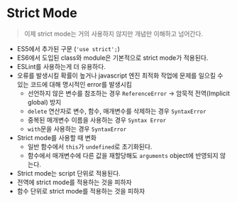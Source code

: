 # Strict Mode

> 이제 strict mode는 거의 사용하지 않지만 개념만 이해하고 넘어간다.

- ES5에서 추가된 구문 (`'use strict';`)
- ES6에서 도입된 class와 module은 기본적으로 strict mode가 적용된다.
- ESLint를 사용하는게 더 유용하다.
- 오류를 발생시킬 확률이 높거나 javascript 엔진 최적화 작업에 문제를 일으킬 수 있는 코드에 대해 명시적인 error를 발생시킴
  - 선언하지 않은 변수를 참조하는 경우 `ReferenceError` -> 암묵적 전역(Implicit global) 방지
  - `delete` 연산자로 변수, 함수, 매개변수를 삭제하는 경우 `SyntaxError`
  - 중복된 매개변수 이름을 사용하는 경우 `Syntax Error`
  - `with`문을 사용하는 경우 `SyntaxError`
- Strict mode를 사용할 때 변화
  - 일반 함수에서 `this`가 `undefined`로 초기화된다.
  - 함수에서 매개변수에 다른 값을 재할당해도 `arguments` object에 반영되지 않는다.
- Strict mode는 script 단위로 적용된다.
- 전역에 strict mode를 적용하는 것을 피하자
- 함수 단위로 strict mode를 적용하는 것을 피하자
